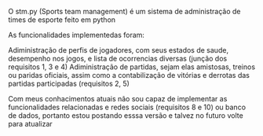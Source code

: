 O stm.py (Sports team management) é um sistema de administração de times de esporte feito em python 

As funcionalidades implementedas foram:

  Adiministração de perfis de jogadores, com seus estados de saude, desempenho nos jogos, e lista de ocorrencias diversas (junção dos requisitos 1, 3 e 4)
  Adiministração de partidas, sejam elas amistosas, treinos ou paridas oficiais, assim como a contabilização de vitórias e derrotas das partidas participadas (requisitos 2, 5)

Com meus conhacimentos atuais não sou capaz de implementar as funcionalidades relacionadas e redes sociais (requisitos 8 e 10) ou banco de dados, portanto estou postando esssa versão e talvez no futuro volte para atualizar
